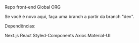 Repo front-end Global ORG

Se você é novo aqui, faça uma branch a partir da branch "dev".

Dependências: 

Next.js
React
Styled-Components
Axios
Material-UI
